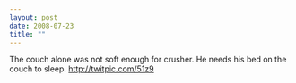 ```yaml
---
layout: post
date: 2008-07-23
title: ""
---
```

The couch alone was not soft enough for crusher. He needs his bed on the couch to sleep. http://twitpic.com/51z9